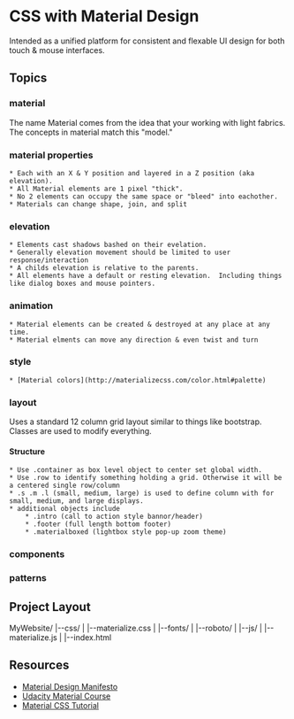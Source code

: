 # CSS with Material Design

Intended as a unified platform for consistent and flexable UI design for both touch & mouse interfaces.

## Topics

### material

The name Material comes from the idea that your working with light fabrics.  The concepts in material match this "model."

### material properties
	* Each with an X & Y position and layered in a Z position (aka elevation). 
	* All Material elements are 1 pixel "thick".
	* No 2 elements can occupy the same space or "bleed" into eachother.
	* Materials can change shape, join, and split

### elevation
	* Elements cast shadows bashed on their evelation.
	* Generally elevation movement should be limited to user response/interaction
	* A childs elevation is relative to the parents.
	* All elements have a default or resting elevation.  Including things like dialog boxes and mouse pointers.  

### animation 
	* Material elements can be created & destroyed at any place at any time.
	* Material elments can move any direction & even twist and turn

### style
	* [Material colors](http://materializecss.com/color.html#palette)

### layout

Uses a standard 12 column grid layout similar to things like bootstrap.  Classes are used to modify everything.

#### Structure
	* Use .container as box level object to center set global width.
	* Use .row to identify something holding a grid. Otherwise it will be a centered single row/column
	* .s .m .l (small, medium, large) is used to define column with for small, medium, and large displays.
	* additional objects include 
		* .intro (call to action style bannor/header)
		* .footer (full length bottom footer)
		* .materialboxed (lightbox style pop-up zoom theme)

### components

### patterns

## Project Layout

MyWebsite/
  |--css/
  |  |--materialize.css
  |
  |--fonts/
  |  |--roboto/
  |
  |--js/
  |  |--materialize.js
  |
  |--index.html

## Resources

* [Material Design Manifesto](https://material.io/guidelines/material-design/introduction.html)
* [Udacity Material Course](https://www.udacity.com/course/material-design-for-android-developers--ud862)
* [Material CSS Tutorial](https://scotch.io/tutorials/make-material-design-websites-with-the-materialize-css-framework)

